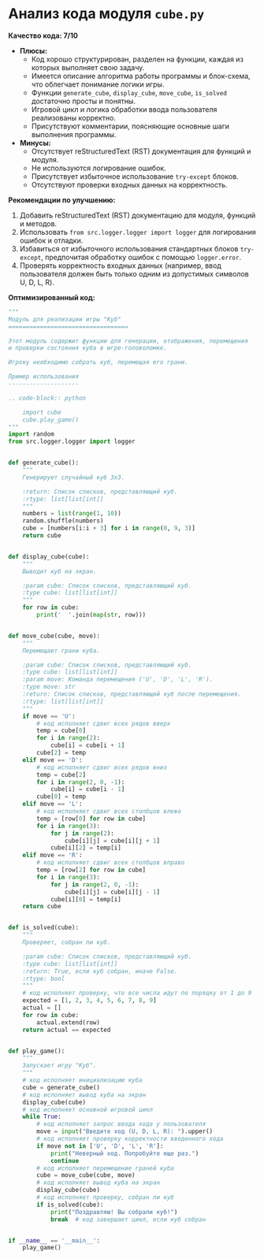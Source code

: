 # Анализ кода модуля `cube.py`

**Качество кода: 7/10**
-   **Плюсы:**
    -   Код хорошо структурирован, разделен на функции, каждая из которых выполняет свою задачу.
    -   Имеется описание алгоритма работы программы и блок-схема, что облегчает понимание логики игры.
    -   Функции `generate_cube`, `display_cube`, `move_cube`, `is_solved` достаточно просты и понятны.
    -   Игровой цикл и логика обработки ввода пользователя реализованы корректно.
    -   Присутствуют комментарии, поясняющие основные шаги выполнения программы.
-   **Минусы:**
    -   Отсутствует reStructuredText (RST) документация для функций и модуля.
    -   Не используются логирование ошибок.
    -   Присутствует избыточное использование `try-except` блоков.
    -   Отсутствуют проверки входных данных на корректность.

**Рекомендации по улучшению:**

1.  Добавить reStructuredText (RST) документацию для модуля, функций и методов.
2.  Использовать `from src.logger.logger import logger` для логирования ошибок и отладки.
3.  Избавиться от избыточного использования стандартных блоков `try-except`, предпочитая обработку ошибок с помощью `logger.error`.
4.  Проверять корректность входных данных (например, ввод пользователя должен быть только одним из допустимых символов U, D, L, R).

**Оптимизированный код:**

```python
"""
Модуль для реализации игры "Куб"
==================================

Этот модуль содержит функции для генерации, отображения, перемещения
и проверки состояния куба в игре-головоломке.

Игроку необходимо собрать куб, перемещая его грани.

Пример использования
--------------------

.. code-block:: python

    import cube
    cube.play_game()
"""
import random
from src.logger.logger import logger


def generate_cube():
    """
    Генерирует случайный куб 3x3.

    :return: Список списков, представляющий куб.
    :rtype: list[list[int]]
    """
    numbers = list(range(1, 10))
    random.shuffle(numbers)
    cube = [numbers[i:i + 3] for i in range(0, 9, 3)]
    return cube


def display_cube(cube):
    """
    Выводит куб на экран.

    :param cube: Список списков, представляющий куб.
    :type cube: list[list[int]]
    """
    for row in cube:
        print('  '.join(map(str, row)))


def move_cube(cube, move):
    """
    Перемещает грани куба.

    :param cube: Список списков, представляющий куб.
    :type cube: list[list[int]]
    :param move: Команда перемещения ('U', 'D', 'L', 'R').
    :type move: str
    :return: Список списков, представляющий куб после перемещения.
    :rtype: list[list[int]]
    """
    if move == 'U':
        # код исполняет сдвиг всех рядов вверх
        temp = cube[0]
        for i in range(2):
            cube[i] = cube[i + 1]
        cube[2] = temp
    elif move == 'D':
        # код исполняет сдвиг всех рядов вниз
        temp = cube[2]
        for i in range(2, 0, -1):
            cube[i] = cube[i - 1]
        cube[0] = temp
    elif move == 'L':
        # код исполняет сдвиг всех столбцов влево
        temp = [row[0] for row in cube]
        for i in range(3):
            for j in range(2):
                cube[i][j] = cube[i][j + 1]
            cube[i][2] = temp[i]
    elif move == 'R':
        # код исполняет сдвиг всех столбцов вправо
        temp = [row[2] for row in cube]
        for i in range(3):
            for j in range(2, 0, -1):
                cube[i][j] = cube[i][j - 1]
            cube[i][0] = temp[i]
    return cube


def is_solved(cube):
    """
    Проверяет, собран ли куб.

    :param cube: Список списков, представляющий куб.
    :type cube: list[list[int]]
    :return: True, если куб собран, иначе False.
    :rtype: bool
    """
    # код исполняет проверку, что все числа идут по порядку от 1 до 9
    expected = [1, 2, 3, 4, 5, 6, 7, 8, 9]
    actual = []
    for row in cube:
        actual.extend(row)
    return actual == expected


def play_game():
    """
    Запускает игру "Куб".
    """
    # код исполняет инициализацию куба
    cube = generate_cube()
    # код исполняет вывод куба на экран
    display_cube(cube)
    # код исполняет основной игровой цикл
    while True:
        # код исполняет запрос ввода хода у пользователя
        move = input("Введите ход (U, D, L, R): ").upper()
        # код исполняет проверку корректности введенного хода
        if move not in ['U', 'D', 'L', 'R']:
            print("Неверный ход. Попробуйте еще раз.")
            continue
        # код исполняет перемещение граней куба
        cube = move_cube(cube, move)
        # код исполняет вывод куба на экран
        display_cube(cube)
        # код исполняет проверку, собран ли куб
        if is_solved(cube):
            print("Поздравляю! Вы собрали куб!")
            break  # код завершает цикл, если куб собран


if __name__ == '__main__':
    play_game()
```